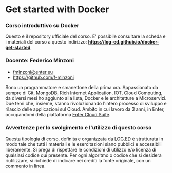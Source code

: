 # Get started with Docker
### Corso introduttivo su Docker

Questo è il repository ufficiale del corso. E' possibile consultare la scheda e i materiali del corso a questo indirizzo: 
**https://log-ed.github.io/docker-get-started**

### Docente: Federico Minzoni  
- fminzoni@enter.eu  
- https://github.com/f-minzoni  

Sono un programmatore e smanettone della prima ora. Appassionato da sempre di Git, MongoDB, Rich Internet Application, IOT, Cloud Computing, da diversi mesi ho aggiunto alla lista, Docker e le architetture a Microservizi. Due temi che, insieme, stanno rivoluzionando l'intero processo di sviluppo e rilascio delle applicazioni sul Cloud. Ambito in cui lavoro da 3 anni, in Enter, occupandomi della piattaforma [Enter Cloud Suite](http://www.entercloudsuite.com).

### Avvertenze per lo svolgimento e l'utilizzo di questo corso

Questa tipologia di corso, definita e organizzata da [LOG.ED](https://loged.it) è strutturata in modo tale che tutti i materiali e le esercitazioni siano pubblici e accessibili liberamente. Si prega di rispettare le condizioni di utilizzo e/o licenza di qualsiasi codice qui presente. Per ogni algoritmo o codice che si desidera riutilizzare, si richiede di indicare nei crediti la fonte originale, con un commento in linea.

